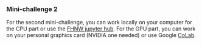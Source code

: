 ### Mini-challenge 2

For the second mini-challenge, you can work locally on your computer for the CPU part or use the [FHNW jupyter hub](https://jhub.cs.technik.fhnw.ch/). For the GPU part, you can work on your personal graphics card (NVIDIA one needed) or use Google [CoLab](colab.research.google.com/).
